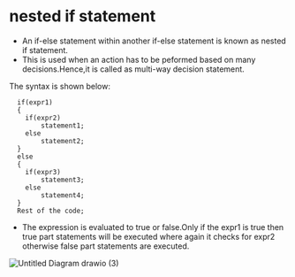 # nested if statement 

* An if-else statement within another if-else statement is known as nested if statement.
* This is used when an action has to be peformed based on many decisions.Hence,it is called as multi-way decision statement.

The syntax is shown below:

      if(expr1)
      {
        if(expr2)
            statement1;
        else    
            statement2;
      }
      else
      {
        if(expr3)
            statement3;
        else
            statement4;
      }
      Rest of the code;
      
 * The expression is evaluated to true or false.Only if the expr1 is true then true part statements will be executed where again it checks for expr2 otherwise false part statements are executed.
 
 ![Untitled Diagram drawio (3)](https://user-images.githubusercontent.com/67837564/181300708-54cc0f59-5652-440c-a1c4-493a9362936a.png)
